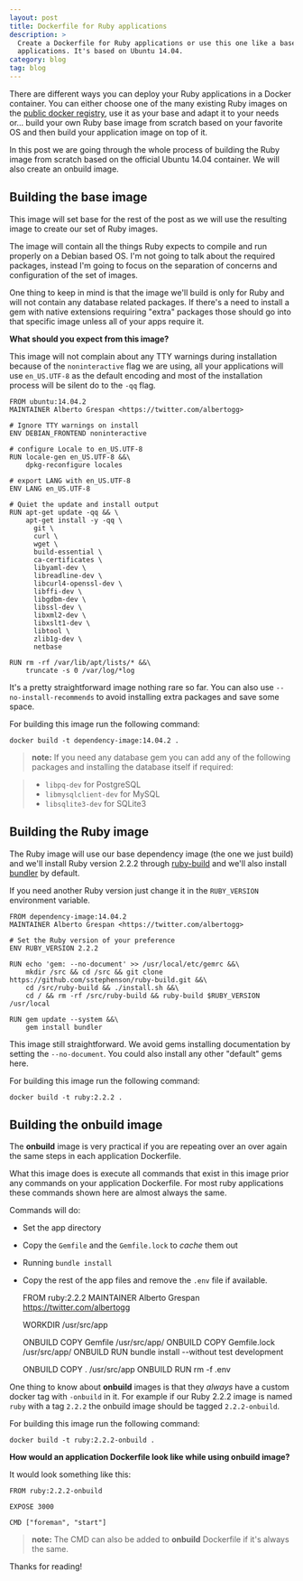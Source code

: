 ```yaml
---
layout: post
title: Dockerfile for Ruby applications
description: >
  Create a Dockerfile for Ruby applications or use this one like a base for your
  applications. It's based on Ubuntu 14.04.
category: blog
tag: blog
---
```


There are different ways you can deploy your Ruby applications in a Docker
container. You can either choose one of the many existing Ruby images on the
[public docker registry][docker-registry-ruby], use it as your base and adapt
it to your needs or... build your own Ruby base image from scratch based on your
favorite OS and then build your application image on top of it.

In this post we are going through the whole process of building the Ruby image
from scratch based on the official Ubuntu 14.04 container. We will also create
an onbuild image.

## Building the base image

This image will set base for the rest of the post as we will use the resulting
image to create our set of Ruby images.

The image will contain all the things Ruby expects to compile and run properly
on a Debian based OS. I'm not going to talk about the required packages, instead
I'm going to focus on the separation of concerns and configuration of the set of
images.

One thing to keep in mind is that the image we'll build is only for Ruby and
will not contain any database related packages. If there's a need to install a
gem with native extensions requiring "extra" packages those should go into that
specific image unless all of your apps require it.

**What should you expect from this image?**

This image will not complain about any TTY warnings during installation because
of the `noninteractive` flag we are using, all your applications will use
`en_US.UTF-8` as the default encoding and most of the installation process will
be silent do to the `-qq` flag.

    FROM ubuntu:14.04.2
    MAINTAINER Alberto Grespan <https://twitter.com/albertogg>

    # Ignore TTY warnings on install
    ENV DEBIAN_FRONTEND noninteractive

    # configure Locale to en_US.UTF-8
    RUN locale-gen en_US.UTF-8 &&\
        dpkg-reconfigure locales

    # export LANG with en_US.UTF-8
    ENV LANG en_US.UTF-8

    # Quiet the update and install output
    RUN apt-get update -qq && \
        apt-get install -y -qq \
          git \
          curl \
          wget \
          build-essential \
          ca-certificates \
          libyaml-dev \
          libreadline-dev \
          libcurl4-openssl-dev \
          libffi-dev \
          libgdbm-dev \
          libssl-dev \
          libxml2-dev \
          libxslt1-dev \
          libtool \
          zlib1g-dev \
          netbase

    RUN rm -rf /var/lib/apt/lists/* &&\
        truncate -s 0 /var/log/*log

It's a pretty straightforward image nothing rare so far. You can also use
`--no-install-recommends` to avoid installing extra packages and save some
space.

For building this image run the following command:

    docker build -t dependency-image:14.04.2 .

> **note:** If you need any database gem you can add any of the following
> packages and installing the database itself if required:

> - `libpq-dev` for PostgreSQL
> - `libmysqlclient-dev` for MySQL
> - `libsqlite3-dev` for SQLite3

## Building the Ruby image

The Ruby image will use our base dependency image (the one we just build) and
we'll install Ruby version 2.2.2 through [ruby-build][ruby-build] and we'll also
install [bundler][bundler] by default.

If you need another Ruby version just change it in the `RUBY_VERSION`
environment variable.

    FROM dependency-image:14.04.2
    MAINTAINER Alberto Grespan <https://twitter.com/albertogg>

    # Set the Ruby version of your preference
    ENV RUBY_VERSION 2.2.2

    RUN echo 'gem: --no-document' >> /usr/local/etc/gemrc &&\
        mkdir /src && cd /src && git clone https://github.com/sstephenson/ruby-build.git &&\
        cd /src/ruby-build && ./install.sh &&\
        cd / && rm -rf /src/ruby-build && ruby-build $RUBY_VERSION /usr/local

    RUN gem update --system &&\
        gem install bundler

This image still straightforward. We avoid gems installing documentation by
setting the `--no-document`. You could also install any other "default" gems
here.

For building this image run the following command:

    docker build -t ruby:2.2.2 .

## Building the onbuild image

The **onbuild** image is very practical if you are repeating over an over again
the same steps in each application Dockerfile.

What this image does is execute all commands that exist in this image prior any
commands on your application Dockerfile. For most ruby applications these
commands shown here are almost always the same.

Commands will do:

  - Set the app directory
  - Copy the `Gemfile` and the `Gemfile.lock` to _cache_ them out
  - Running `bundle install`
  - Copy the rest of the app files and remove the `.env` file if available.

    FROM ruby:2.2.2
    MAINTAINER Alberto Grespan <https://twitter.com/albertogg>

    WORKDIR /usr/src/app

    ONBUILD COPY Gemfile      /usr/src/app/
    ONBUILD COPY Gemfile.lock /usr/src/app/
    ONBUILD RUN bundle install --without test development

    ONBUILD COPY . /usr/src/app
    ONBUILD RUN rm -f .env

One thing to know about **onbuild** images is that they _always_ have a custom
docker tag with `-onbuild` in it. For example if our Ruby 2.2.2 image is named
`ruby` with a tag `2.2.2` the onbuild image should be tagged `2.2.2-onbuild`.

For building this image run the following command:

    docker build -t ruby:2.2.2-onbuild .

**How would an application Dockerfile look like while using onbuild image?**

It would look something like this:

    FROM ruby:2.2.2-onbuild

    EXPOSE 3000

    CMD ["foreman", "start"]

> **note:** The CMD can also be added to **onbuild** Dockerfile if it's always
> the same.

Thanks for reading!

[docker-registry-ruby]: https://registry.hub.docker.com/search?q=ruby&searchfield=
[ruby-build]: https://github.com/sstephenson/ruby-build
[bundler]: http://bundler.io/
